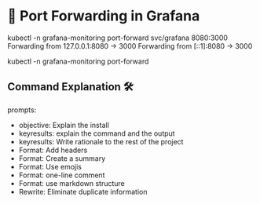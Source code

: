# 🔄 Port Forwarding in Grafana
kubectl -n grafana-monitoring port-forward svc/grafana 8080:3000
Forwarding from 127.0.0.1:8080 -> 3000
Forwarding from [::1]:8080 -> 3000


kubectl -n grafana-monitoring port-forward 

## Command Explanation 🛠️




prompts:
- objective: Explain the install
- keyresults: explain the command and the output
- keyresults: Write rationale to the rest of the project
- Format: Add headers
- Format: Create a summary
- Format: Use emojis
- Format: one-line comment
- Format: use markdown structure
- Rewrite: Eliminate duplicate information